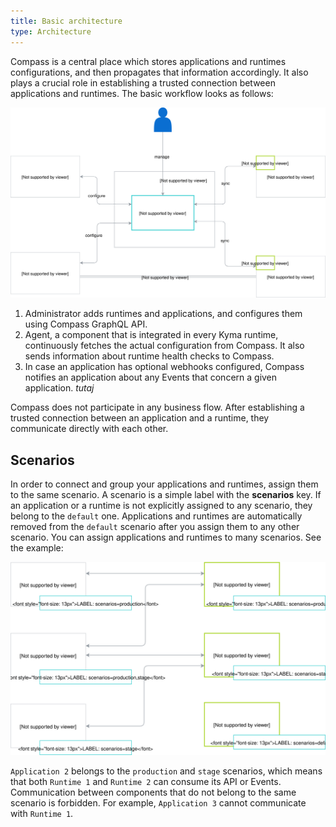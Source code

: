 ```yaml
---
title: Basic architecture
type: Architecture
---
```


Compass is a central place which stores applications and runtimes configurations, and then propagates that information accordingly. It also plays a crucial role in establishing a trusted connection between applications and runtimes. The basic workflow looks as follows:

![Basic architecture](./assets/architecture.svg)

1. Administrator adds runtimes and applications, and configures them using Compass GraphQL API.
2. Agent, a component that is integrated in every Kyma runtime, continuously fetches the actual configuration from Compass. It also sends information about runtime health checks to Compass.
3. In case an application has optional webhooks configured, Compass notifies an application about any Events that concern a given application. _tutaj_

Compass does not participate in any business flow. After establishing a trusted connection between an application and a runtime, they communicate directly with each other.

## Scenarios

In order to connect and group your applications and runtimes, assign them to the same scenario.
A scenario is a simple label with the **scenarios** key. If an application or a runtime is not explicitly assigned to any scenario, they belong to the `default` one. Applications and runtimes are automatically removed from the `default` scenario after you assign them to any other scenario. You can assign applications and runtimes to many scenarios. See the example:

![Scenarios](./assets/scenarios.svg)

`Application 2` belongs to the `production` and `stage` scenarios, which means that both `Runtime 1` and `Runtime 2` can consume its API or Events. Communication between components that do not belong to the same scenario is forbidden. For example, `Application 3` cannot communicate with `Runtime 1`.
